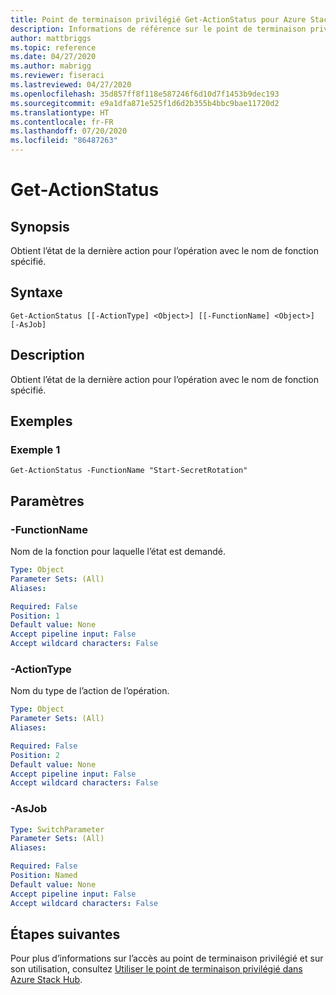 ```yaml
---
title: Point de terminaison privilégié Get-ActionStatus pour Azure Stack Hub
description: Informations de référence sur le point de terminaison privilégié Azure Stack PowerShell - Get-ActionStatus
author: mattbriggs
ms.topic: reference
ms.date: 04/27/2020
ms.author: mabrigg
ms.reviewer: fiseraci
ms.lastreviewed: 04/27/2020
ms.openlocfilehash: 35d857ff8f118e587246f6d10d7f1453b9dec193
ms.sourcegitcommit: e9a1dfa871e525f1d6d2b355b4bbc9bae11720d2
ms.translationtype: HT
ms.contentlocale: fr-FR
ms.lasthandoff: 07/20/2020
ms.locfileid: "86487263"
---
```

# <a name="get-actionstatus"></a>Get-ActionStatus

## <a name="synopsis"></a>Synopsis
Obtient l’état de la dernière action pour l’opération avec le nom de fonction spécifié.

## <a name="syntax"></a>Syntaxe

```
Get-ActionStatus [[-ActionType] <Object>] [[-FunctionName] <Object>] [-AsJob]
```

## <a name="description"></a>Description
Obtient l’état de la dernière action pour l’opération avec le nom de fonction spécifié.

## <a name="examples"></a>Exemples

### <a name="example-1"></a>Exemple 1
```
Get-ActionStatus -FunctionName "Start-SecretRotation"
```

## <a name="parameters"></a>Paramètres

### <a name="-functionname"></a>-FunctionName
Nom de la fonction pour laquelle l’état est demandé.

```yaml
Type: Object
Parameter Sets: (All)
Aliases:

Required: False
Position: 1
Default value: None
Accept pipeline input: False
Accept wildcard characters: False
```

### <a name="-actiontype"></a>-ActionType
Nom du type de l’action de l’opération.

```yaml
Type: Object
Parameter Sets: (All)
Aliases:

Required: False
Position: 2
Default value: None
Accept pipeline input: False
Accept wildcard characters: False
```

### <a name="-asjob"></a>-AsJob


```yaml
Type: SwitchParameter
Parameter Sets: (All)
Aliases:

Required: False
Position: Named
Default value: None
Accept pipeline input: False
Accept wildcard characters: False
```

## <a name="next-steps"></a>Étapes suivantes

Pour plus d’informations sur l’accès au point de terminaison privilégié et sur son utilisation, consultez [Utiliser le point de terminaison privilégié dans Azure Stack Hub](../../operator/azure-stack-privileged-endpoint.md).
